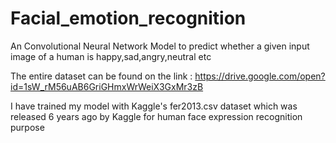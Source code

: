 # Facial_emotion_recognition
An Convolutional Neural Network Model to predict whether a given input image of a human is happy,sad,angry,neutral etc

The entire dataset can be found on the link : https://drive.google.com/open?id=1sW_rM56uAB6GriGHmxWrWeiX3GxMr3zB

I have trained my model with Kaggle's fer2013.csv dataset which was released 6 years ago by Kaggle for human face expression recognition purpose

